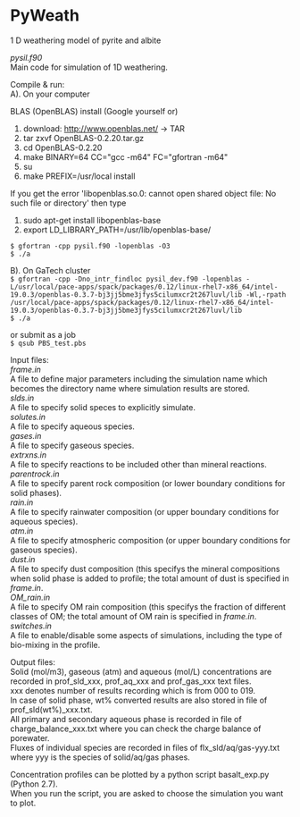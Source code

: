 # PyWeath 
1 D weathering model of pyrite and albite

*pysil.f90*  
Main code for simulation of 1D weathering.    

Compile & run:  
A). On your computer  

BLAS (OpenBLAS) install 
(Google yourself or)
1. download: http://www.openblas.net/ -> TAR
2. tar zxvf OpenBLAS-0.2.20.tar.gz
3. cd OpenBLAS-0.2.20
4. make BINARY=64 CC="gcc -m64" FC="gfortran -m64"
5. su
6. make PREFIX=/usr/local install

If you get the error 'libopenblas.so.0: cannot open shared object file: No such file or directory' then type
1. sudo apt-get install libopenblas-base
2. export LD_LIBRARY_PATH=/usr/lib/openblas-base/

```$ gfortran -cpp pysil.f90 -lopenblas -O3 ```   
```$ ./a```


B). On GaTech cluster     
```$ gfortran -cpp -Dno_intr_findloc pysil_dev.f90 -lopenblas -L/usr/local/pace-apps/spack/packages/0.12/linux-rhel7-x86_64/intel-19.0.3/openblas-0.3.7-bj3jj5bme3jfys5cilumxcr2t267luvl/lib -Wl,-rpath /usr/local/pace-apps/spack/packages/0.12/linux-rhel7-x86_64/intel-19.0.3/openblas-0.3.7-bj3jj5bme3jfys5cilumxcr2t267luvl/lib  ```   
```$ ./a```

or submit as a job   
```$ qsub PBS_test.pbs```

Input files:  
*frame.in*   
A file to define major parameters including the simulation name which becomes the directory name where simulation results are stored.     
*slds.in*   
A file to specify solid speces to explicitly simulate.     
*solutes.in*   
A file to specify aqueous species.     
*gases.in*   
A file to specify gaseous species.     
*extrxns.in*   
A file to specify reactions to be included other than mineral reactions.     
*parentrock.in*   
A file to specify parent rock composition (or lower boundary conditions for solid phases).      
*rain.in*   
A file to specify rainwater composition (or upper boundary conditions for aqueous species).      
*atm.in*   
A file to specify atmospheric composition (or upper boundary conditions for gaseous species).      
*dust.in*   
A file to specify dust composition (this specifys the mineral compositions when solid phase is added to profile; the total amount of dust is specified in *frame.in*.  
*OM_rain.in*   
A file to specify OM rain composition (this specifys the fraction of different classes of OM; the total amount of OM rain is specified in *frame.in*.      
*switches.in*   
A file to enable/disable some aspects of simulations, including the type of bio-mixing in the profile.      

Output files:  
Solid (mol/m3), gaseous (atm) and aqueous (mol/L) concentrations are recorded in prof_sld_xxx, prof_aq_xxx and prof_gas_xxx text files.  
xxx denotes number of results recording which is from 000 to 019.  
In case of solid phase, wt% converted results are also stored in file of prof_sld(wt%)_xxx.txt.  
All primary and secondary aqueous phase is recorded in file of charge_balance_xxx.txt where you can check the charge balance of porewater.   
Fluxes of individual species are recorded in files of flx_sld/aq/gas-yyy.txt where yyy is the species of solid/aq/gas phases.   

Concentration profiles can be plotted by a python script basalt_exp.py (Python 2.7).    
When you run the script, you are asked to choose the simulation you want to plot.  
